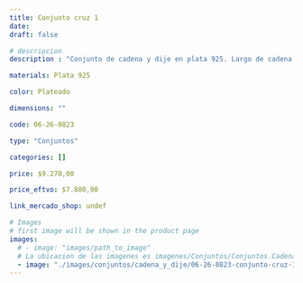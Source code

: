 ```yaml
---
title: Conjunto cruz 1
date: 
draft: false

# descripcion
description : "Conjunto de cadena y dije en plata 925. Largo de cadena 40, 45 o 50 cm a elección."

materials: Plata 925

color: Plateado

dimensions: ""

code: 06-26-0823

type: "Conjuntos"

categories: []

price: $9.270,00

price_eftvo: $7.880,00

link_mercado_shop: undef

# Images
# first image will be shown in the product page
images:
  # - image: "images/path_to_image"
  # La ubicacion de las imagenes es imagenes/Conjuntos/Conjuntos.Cadena y Dije/06-26-0823-conjunto-cruz-1
  - image: "./images/conjuntos/cadena_y_dije/06-26-0823-conjunto-cruz-1.jpg"
---
```

